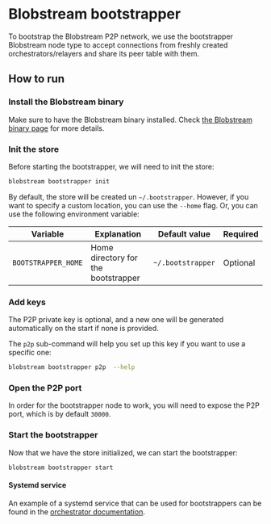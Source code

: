 # Blobstream bootstrapper

To bootstrap the Blobstream P2P network, we use the bootstrapper Blobstream
node type to accept connections from freshly created orchestrators/relayers
and share its peer table with them.

## How to run

### Install the Blobstream binary

Make sure to have the Blobstream binary installed. Check
[the Blobstream binary page](https://docs.celestia.org/nodes/blobstream-binary)
for more details.

### Init the store

Before starting the bootstrapper, we will need to init the store:

```sh
blobstream bootstrapper init
```

By default, the store will be created un `~/.bootstrapper`. However,
if you want to specify a custom location, you can use the `--home` flag.
Or, you can use the following environment variable:

<!-- markdownlint-disable MD013 -->

| Variable            | Explanation                         | Default value     | Required |
| ------------------- | ----------------------------------- | ----------------- | -------- |
| `BOOTSTRAPPER_HOME` | Home directory for the bootstrapper | `~/.bootstrapper` | Optional |

### Add keys

The P2P private key is optional, and a new one will be generated automatically
on the start if none is provided.

The `p2p` sub-command will help you set up this key if you want to use a specific
one:

```sh
blobstream bootstrapper p2p  --help
```

### Open the P2P port

In order for the bootstrapper node to work, you will need to expose the P2P
port, which is by default `30000`.

### Start the bootstrapper

Now that we have the store initialized, we can start the bootstrapper:

```shell
blobstream bootstrapper start
```

#### Systemd service

An example of a systemd service that can be used for bootstrappers can be
found in the
[orchestrator documentation](https://docs.celestia.org/nodes/blobstream-orchestrator).
